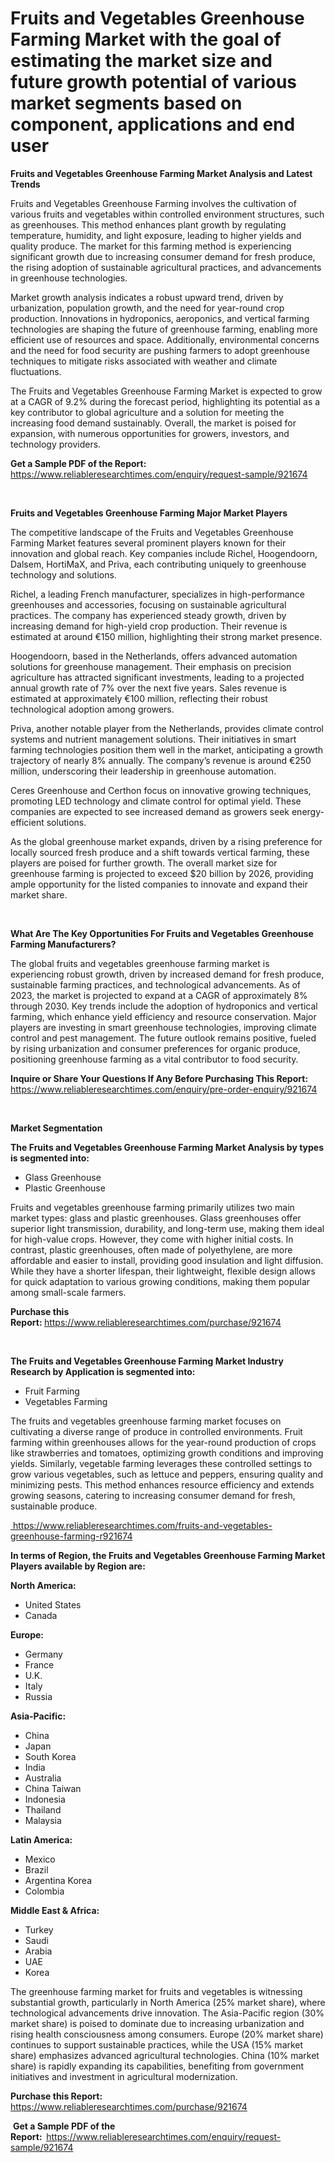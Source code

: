 <p><h1>Fruits and Vegetables Greenhouse Farming Market with the goal of estimating the market size and future growth potential of various market segments based on component, applications and end user</h1></p><p><strong>Fruits and Vegetables Greenhouse Farming Market Analysis and Latest Trends</strong></p>
<p><p>Fruits and Vegetables Greenhouse Farming involves the cultivation of various fruits and vegetables within controlled environment structures, such as greenhouses. This method enhances plant growth by regulating temperature, humidity, and light exposure, leading to higher yields and quality produce. The market for this farming method is experiencing significant growth due to increasing consumer demand for fresh produce, the rising adoption of sustainable agricultural practices, and advancements in greenhouse technologies.</p><p>Market growth analysis indicates a robust upward trend, driven by urbanization, population growth, and the need for year-round crop production. Innovations in hydroponics, aeroponics, and vertical farming technologies are shaping the future of greenhouse farming, enabling more efficient use of resources and space. Additionally, environmental concerns and the need for food security are pushing farmers to adopt greenhouse techniques to mitigate risks associated with weather and climate fluctuations. </p><p>The Fruits and Vegetables Greenhouse Farming Market is expected to grow at a CAGR of 9.2% during the forecast period, highlighting its potential as a key contributor to global agriculture and a solution for meeting the increasing food demand sustainably. Overall, the market is poised for expansion, with numerous opportunities for growers, investors, and technology providers.</p></p>
<p><strong>Get a Sample PDF of the Report:&nbsp;</strong> <a href="https://www.reliableresearchtimes.com/enquiry/request-sample/921674?utm_campaign=3307&utm_medium=2&utm_source=Github&utm_content=ia&utm_term=18042025&utm_id=fruits-and-vegetables-greenhouse-farming">https://www.reliableresearchtimes.com/enquiry/request-sample/921674</a></p>
<p>&nbsp;</p>
<p><strong>Fruits and Vegetables Greenhouse Farming Major Market Players</strong></p>
<p><p>The competitive landscape of the Fruits and Vegetables Greenhouse Farming Market features several prominent players known for their innovation and global reach. Key companies include Richel, Hoogendoorn, Dalsem, HortiMaX, and Priva, each contributing uniquely to greenhouse technology and solutions.</p><p>Richel, a leading French manufacturer, specializes in high-performance greenhouses and accessories, focusing on sustainable agricultural practices. The company has experienced steady growth, driven by increasing demand for high-yield crop production. Their revenue is estimated at around €150 million, highlighting their strong market presence.</p><p>Hoogendoorn, based in the Netherlands, offers advanced automation solutions for greenhouse management. Their emphasis on precision agriculture has attracted significant investments, leading to a projected annual growth rate of 7% over the next five years. Sales revenue is estimated at approximately €100 million, reflecting their robust technological adoption among growers.</p><p>Priva, another notable player from the Netherlands, provides climate control systems and nutrient management solutions. Their initiatives in smart farming technologies position them well in the market, anticipating a growth trajectory of nearly 8% annually. The company’s revenue is around €250 million, underscoring their leadership in greenhouse automation.</p><p>Ceres Greenhouse and Certhon focus on innovative growing techniques, promoting LED technology and climate control for optimal yield. These companies are expected to see increased demand as growers seek energy-efficient solutions.</p><p>As the global greenhouse market expands, driven by a rising preference for locally sourced fresh produce and a shift towards vertical farming, these players are poised for further growth. The overall market size for greenhouse farming is projected to exceed $20 billion by 2026, providing ample opportunity for the listed companies to innovate and expand their market share.</p></p>
<p>&nbsp;</p>
<p><strong>What Are The Key Opportunities For Fruits and Vegetables Greenhouse Farming Manufacturers?</strong></p>
<p><p>The global fruits and vegetables greenhouse farming market is experiencing robust growth, driven by increased demand for fresh produce, sustainable farming practices, and technological advancements. As of 2023, the market is projected to expand at a CAGR of approximately 8% through 2030. Key trends include the adoption of hydroponics and vertical farming, which enhance yield efficiency and resource conservation. Major players are investing in smart greenhouse technologies, improving climate control and pest management. The future outlook remains positive, fueled by rising urbanization and consumer preferences for organic produce, positioning greenhouse farming as a vital contributor to food security.</p></p>
<p><strong>Inquire or Share Your Questions If Any Before Purchasing This Report:</strong> <a href="https://www.reliableresearchtimes.com/enquiry/pre-order-enquiry/921674?utm_campaign=3307&utm_medium=2&utm_source=Github&utm_content=ia&utm_term=18042025&utm_id=fruits-and-vegetables-greenhouse-farming">https://www.reliableresearchtimes.com/enquiry/pre-order-enquiry/921674</a></p>
<p>&nbsp;</p>
<p><strong>Market Segmentation</strong></p>
<p><strong>The Fruits and Vegetables Greenhouse Farming Market Analysis by types is segmented into:</strong></p>
<p><ul><li>Glass Greenhouse</li><li>Plastic Greenhouse</li></ul></p>
<p><p>Fruits and vegetables greenhouse farming primarily utilizes two main market types: glass and plastic greenhouses. Glass greenhouses offer superior light transmission, durability, and long-term use, making them ideal for high-value crops. However, they come with higher initial costs. In contrast, plastic greenhouses, often made of polyethylene, are more affordable and easier to install, providing good insulation and light diffusion. While they have a shorter lifespan, their lightweight, flexible design allows for quick adaptation to various growing conditions, making them popular among small-scale farmers.</p></p>
<p><strong>Purchase this Report:&nbsp;</strong><a href="https://www.reliableresearchtimes.com/purchase/921674?utm_campaign=3307&utm_medium=2&utm_source=Github&utm_content=ia&utm_term=18042025&utm_id=fruits-and-vegetables-greenhouse-farming">https://www.reliableresearchtimes.com/purchase/921674</a></p>
<p>&nbsp;</p>
<p><strong>The Fruits and Vegetables Greenhouse Farming Market Industry Research by Application is segmented into:</strong></p>
<p><ul><li>Fruit Farming</li><li>Vegetables Farming</li></ul></p>
<p><p>The fruits and vegetables greenhouse farming market focuses on cultivating a diverse range of produce in controlled environments. Fruit farming within greenhouses allows for the year-round production of crops like strawberries and tomatoes, optimizing growth conditions and improving yields. Similarly, vegetable farming leverages these controlled settings to grow various vegetables, such as lettuce and peppers, ensuring quality and minimizing pests. This method enhances resource efficiency and extends growing seasons, catering to increasing consumer demand for fresh, sustainable produce.</p></p>
<p><a href="https://www.reliableresearchtimes.com/fruits-and-vegetables-greenhouse-farming-r921674?utm_campaign=3307&utm_medium=2&utm_source=Github&utm_content=ia&utm_term=18042025&utm_id=fruits-and-vegetables-greenhouse-farming">&nbsp;https://www.reliableresearchtimes.com/fruits-and-vegetables-greenhouse-farming-r921674</a></p>
<p><strong>In terms of Region, the Fruits and Vegetables Greenhouse Farming Market Players available by Region are:</strong></p>
<p>
    <p> <strong> North America: </strong>
        <ul>
            <li>United States</li>
            <li>Canada</li>
        </ul>
        </p> 
    <p> <strong> Europe: </strong>
        <ul>
            <li>Germany</li>
            <li>France</li>
            <li>U.K.</li>
            <li>Italy</li>
            <li>Russia</li>
        </ul>
        </p> 
    <p> <strong> Asia-Pacific: </strong>
        <ul>
            <li>China</li>
            <li>Japan</li>
            <li>South Korea</li>
            <li>India</li>
            <li>Australia</li>
            <li>China Taiwan</li>
            <li>Indonesia</li>
            <li>Thailand</li>
            <li>Malaysia</li>
        </ul>
        </p> 
    <p> <strong> Latin America: </strong>
        <ul>
            <li>Mexico</li>
            <li>Brazil</li>
            <li>Argentina Korea</li>
            <li>Colombia</li>
        </ul>
        </p> 
    <p> <strong> Middle East & Africa: </strong>
        <ul>
            <li>Turkey</li>
            <li>Saudi</li>
            <li>Arabia</li>
            <li>UAE</li>
            <li>Korea</li>
        </ul>
    </p>
    </p>
<p><p>The greenhouse farming market for fruits and vegetables is witnessing substantial growth, particularly in North America (25% market share), where technological advancements drive innovation. The Asia-Pacific region (30% market share) is poised to dominate due to increasing urbanization and rising health consciousness among consumers. Europe (20% market share) continues to support sustainable practices, while the USA (15% market share) emphasizes advanced agricultural technologies. China (10% market share) is rapidly expanding its capabilities, benefiting from government initiatives and investment in agricultural modernization.</p></p>
<p><strong>Purchase this Report: </strong><a href="https://www.reliableresearchtimes.com/purchase/921674?utm_campaign=3307&utm_medium=2&utm_source=Github&utm_content=ia&utm_term=18042025&utm_id=fruits-and-vegetables-greenhouse-farming">https://www.reliableresearchtimes.com/purchase/921674</a></p>
<p>&nbsp;<strong>Get a Sample PDF of the Report:&nbsp;&nbsp;</strong><a href="https://www.reliableresearchtimes.com/enquiry/request-sample/921674?utm_campaign=3307&utm_medium=2&utm_source=Github&utm_content=ia&utm_term=18042025&utm_id=fruits-and-vegetables-greenhouse-farming">https://www.reliableresearchtimes.com/enquiry/request-sample/921674</a></p>
<p><strong></strong></p>
<p><p></p><p></p><p></p></p>